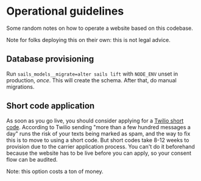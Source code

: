 # Operational guidelines

Some random notes on how to operate a website based on this codebase.

Note for folks deploying this on their own: this is not legal advice.

## Database provisioning

Run `sails_models__migrate=alter sails lift` with `NODE_ENV` unset in production, _once_. This will create the schema. After that, do manual migrations.

## Short code application

As soon as you go live, you should consider applying for a [Twilio short code](https://www.twilio.com/docs/glossary/what-is-a-short-code). According to Twilio sending "more than a few hundred messages a day" runs the risk of your texts being marked as spam, and the way to fix this is to move to using a short code. But short codes take 8-12 weeks to provision due to the carrier application process. You can't do it beforehand because the website has to be live before you can apply, so your consent flow can be audited.

Note: this option costs a ton of money.
